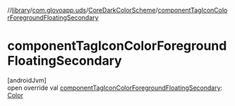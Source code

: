 //[library](../../../index.md)/[com.glovoapp.uds](../index.md)/[CoreDarkColorScheme](index.md)/[componentTagIconColorForegroundFloatingSecondary](component-tag-icon-color-foreground-floating-secondary.md)

# componentTagIconColorForegroundFloatingSecondary

[androidJvm]\
open override val [componentTagIconColorForegroundFloatingSecondary](component-tag-icon-color-foreground-floating-secondary.md): [Color](https://developer.android.com/reference/kotlin/androidx/compose/ui/graphics/Color.html)

